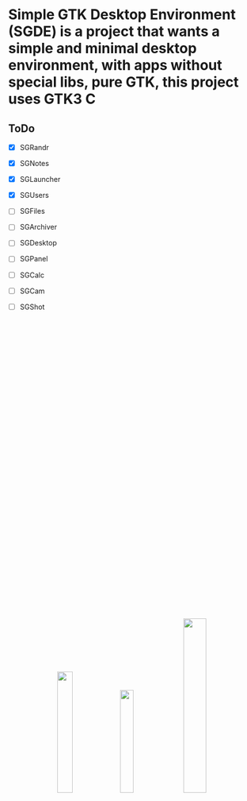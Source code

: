 # Simple GTK Desktop Environment (SGDE) is a project that wants a simple and minimal desktop environment, with apps without special libs, pure GTK, this project uses GTK3 C

## ToDo

- [x] SGRandr
- [x] SGNotes
- [x] SGLauncher
- [x] SGUsers 
- [ ] SGFiles
- [ ] SGArchiver
- [ ] SGDesktop
- [ ] SGPanel
- [ ] SGCalc
- [ ] SGCam
- [ ] SGShot


<p align="center" width="100%">
  <img width=25% src="https://upload.wikimedia.org/wikipedia/commons/7/71/GTK_logo.svg">
  <img width=23% src="https://raw.githubusercontent.com/abrahamcalf/programming-languages-logos/master/src/c/c.svg">
  <img width=30% style="margin-top: 604px" src="https://www.geany.org/static/img/geany.svg" >
</p>
